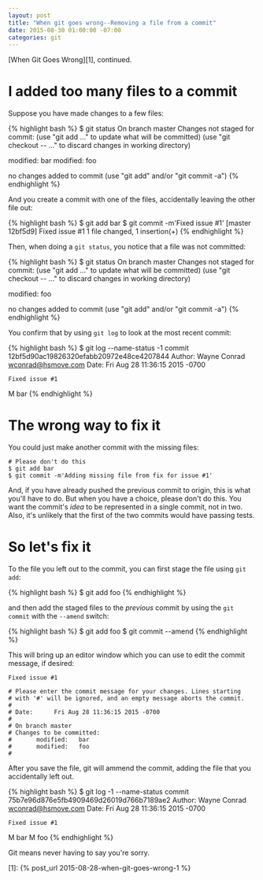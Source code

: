 ```yaml
---
layout: post
title: "When git goes wrong--Removing a file from a commit"
date: 2015-08-30 01:00:00 -07:00
categories: git
---
```


[When Git Goes Wrong][1], continued.

# I added too many files to a commit

Suppose you have made changes to a few files:

{% highlight bash %}
$ git status
On branch master
Changes not staged for commit:
(use "git add <file>..." to update what will be committed)
(use "git checkout -- <file>..." to discard changes in working directory)

modified:   bar
modified:   foo

no changes added to commit (use "git add" and/or "git commit -a")
{% endhighlight %}

And you create a commit with one of the files, accidentally leaving
the other file out:

{% highlight bash %}
$ git add bar
$ git commit -m'Fixed issue #1'
[master 12bf5d9] Fixed issue #1
1 file changed, 1 insertion(+)
{% endhighlight %}

Then, when doing a `git status`, you notice that a file was not
committed:

{% highlight bash %}
$ git status
On branch master
Changes not staged for commit:
(use "git add <file>..." to update what will be committed)
(use "git checkout -- <file>..." to discard changes in working directory)

modified:   foo

no changes added to commit (use "git add" and/or "git commit -a")
{% endhighlight %}

You confirm that by using `git log` to look at the most recent commit:

{% highlight bash %}
$ git log --name-status -1
commit 12bf5d90ac19826320efabb20972e48ce4207844
Author: Wayne Conrad <wconrad@hsmove.com>
Date:   Fri Aug 28 11:36:15 2015 -0700

    Fixed issue #1

M       bar
{% endhighlight %}

# The wrong way to fix it

You could just make another commit with the missing files:

    # Please don't do this
    $ git add bar
    $ git commit -m'Adding missing file from fix for issue #1'

And, if you have already pushed the previous commit to origin, this is
what you'll have to do.  But when you have a choice, please don't do
this.  You want the commit's _idea_ to be represented in a single
commit, not in two.  Also, it's unlikely that the first of the two
commits would have passing tests.

# So let's fix it

To the file you left out to the commit, you can first stage the file
using `git add`:

{% highlight bash %}
$ git add foo
{% endhighlight %}

and then add the staged files to the _previous_ commit by using the
`git commit` with the `--amend` switch:

{% highlight bash %}
$ git add foo
$ git commit --amend
{% endhighlight %}

This will bring up an editor window which you can use to edit the
commit message, if desired:

    Fixed issue #1
    
    # Please enter the commit message for your changes. Lines starting
    # with '#' will be ignored, and an empty message aborts the commit.
    #
    # Date:      Fri Aug 28 11:36:15 2015 -0700
    #
    # On branch master
    # Changes to be committed:
    #       modified:   bar
    #       modified:   foo
    #

After you save the file, git will ammend the commit, adding the file
that you accidentally left out.    

{% highlight bash %}
$ git log -1 --name-status
commit 75b7e96d876e5fb4909469d26019d766b7189ae2
Author: Wayne Conrad <wconrad@hsmove.com>
Date:   Fri Aug 28 11:36:15 2015 -0700

    Fixed issue #1

M       bar
M       foo
{% endhighlight %}

Git means never having to say you're sorry.

[1]: {% post_url 2015-08-28-when-git-goes-wrong-1 %}
